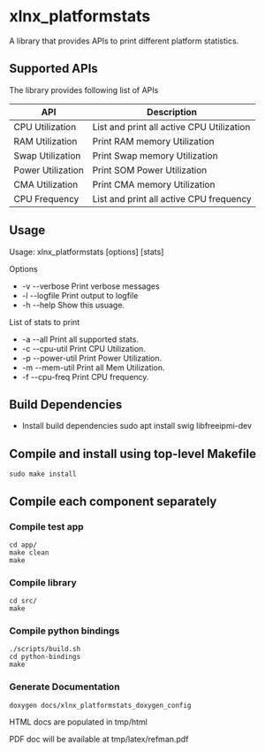# xlnx_platformstats

A library that provides APIs to print different platform statistics.

## Supported APIs

The library provides following list of APIs

| API     		| Description         				|
|-----------------	|------------------------------------		|
| CPU Utilization     	| List and print all active CPU Utilization 	|
| RAM Utilization 	| Print RAM memory Utilization 		      	|
| Swap Utilization 	| Print Swap memory Utilization		      	|
| Power Utilization 	| Print SOM Power Utilization 		      	|
| CMA Utilization 	| Print CMA memory Utilization 		      	|
| CPU Frequency 	| List and print all active CPU frequency      	|

## Usage
Usage: xlnx_platformstats [options] [stats]

 Options
*    -v --verbose	Print verbose messages
*    -l --logfile	Print output to logfile
*    -h --help		Show this usuage.

 List of stats to print
*    -a --all		Print all supported stats.
*    -c --cpu-util	Print CPU Utilization.
*    -p --power-util	Print Power Utilization.
*    -m --mem-util	Print all Mem Utilization.
*    -f --cpu-freq	Print CPU frequency.

## Build Dependencies
- Install build dependencies
	sudo apt install swig libfreeipmi-dev

## Compile and install using top-level Makefile
	sudo make install

## Compile each component separately
### Compile test app
	cd app/
	make clean
	make
### Compile library
	cd src/
	make
### Compile python bindings
	./scripts/build.sh
	cd python-bindings
	make
### Generate Documentation
	doxygen docs/xlnx_platformstats_doxygen_config
HTML docs are populated in tmp/html

PDF doc will be available at tmp/latex/refman.pdf
